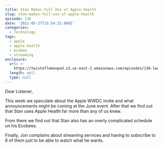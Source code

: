 ```yaml
---
title: Stan Makes Full Use of Apple Health
slug: stan-makes-full-use-of-apple-health
episode: 136
date: '2021-05-27T15:54:25.000Z'
categories:
  - Technology
tags:
  - apple
  - apple health
  - ecobee
  - streaming
enclosure:
  url: >-
    https://twistoflemonpod.s3.us-east-2.amazonaws.com/episodes/136-lwatol-20210527.mp3
  length: null
  type: null
---
```


Dear Listener,

This week we speculate about the Apple WWDC invite and what announcements might be coming at the June event. After that we find out that Stan uses Apple Health far more than any of us knew.

From there we find out that Stan also has an overly complicated schedule on his Ecobees.

Finally, Jon complains about streaming services and having to subscribe to 6 of them just to be able to watch what he wants.
